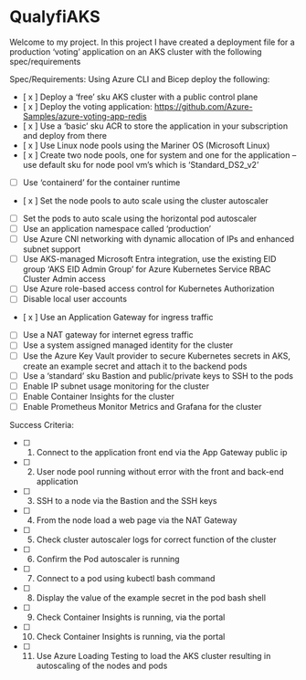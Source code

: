 # QualyfiAKS
Welcome to my project.
In this project I have created a deployment file for a production ‘voting’ application on an AKS cluster with the following spec/requirements

Spec/Requirements: 
Using Azure CLI and Bicep deploy the following: 
- [ x ] Deploy a ‘free’ sku AKS cluster with a public control plane 
- [ x ] Deploy the voting application: https://github.com/Azure-Samples/azure-voting-app-redis 
- [ x ] Use a ‘basic’ sku ACR to store the application in your subscription and deploy from there 
- [ x ] Use Linux node pools using the Mariner OS (Microsoft Linux) 
- [ x ] Create two node pools, one for system and one for the application – use default sku for node pool vm’s which is ‘Standard_DS2_v2’ 
- [ ] Use ‘containerd’ for the container runtime 
- [ x ] Set the node pools to auto scale using the cluster autoscaler 
- [ ] Set the pods to auto scale using the horizontal pod autoscaler 
- [ ] Use an application namespace called ‘production’ 
- [ ] Use Azure CNI networking with dynamic allocation of IPs and enhanced subnet support 
- [ ] Use AKS-managed Microsoft Entra integration, use the existing EID group ‘AKS EID Admin Group’ for Azure Kubernetes Service RBAC Cluster Admin access 
- [ ] Use Azure role-based access control for Kubernetes Authorization 
- [ ] Disable local user accounts 
- [ x ] Use an Application Gateway for ingress traffic 
- [ ] Use a NAT gateway for internet egress traffic 
- [ ] Use a system assigned managed identity for the cluster 
- [ ] Use the Azure Key Vault provider to secure Kubernetes secrets in AKS, create an example secret and attach it to the backend pods 
- [ ] Use a ‘standard’ sku Bastion and public/private keys to SSH to the pods 
- [ ] Enable IP subnet usage monitoring for the cluster 
- [ ] Enable Container Insights for the cluster 
- [ ] Enable Prometheus Monitor Metrics and Grafana for the cluster 

Success Criteria:
- [ ] 1. Connect to the application front end via the App Gateway public ip 
- [ ] 2. User node pool running without error with the front and back-end application 
- [ ] 3. SSH to a node via the Bastion and the SSH keys 
- [ ] 4. From the node load a web page via the NAT Gateway 
- [ ] 5. Check cluster autoscaler logs for correct function of the cluster 
- [ ] 6. Confirm the Pod autoscaler is running  
- [ ] 7. Connect to a pod using kubectl bash command 
- [ ] 8. Display the value of the example secret in the pod bash shell 
- [ ] 9. Check Container Insights is running, via the portal 
- [ ] 10. Check Container Insights is running, via the portal 
- [ ] 11. Use Azure Loading Testing to load the AKS cluster resulting in autoscaling of the nodes and pods 

